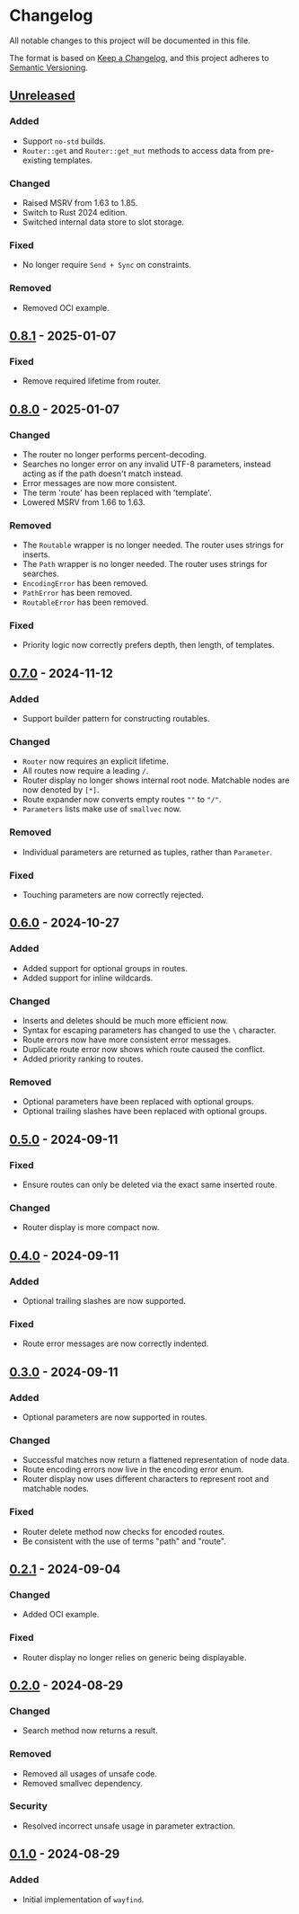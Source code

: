 # Changelog

All notable changes to this project will be documented in this file.

The format is based on [Keep a Changelog](https://keepachangelog.com/en/1.1.0/),
and this project adheres to [Semantic Versioning](https://semver.org/spec/v2.0.0.html).

## [Unreleased]

### Added

- Support `no-std` builds.
- `Router::get` and `Router::get_mut` methods to access data from pre-existing templates.

### Changed

- Raised MSRV from 1.63 to 1.85.
- Switch to Rust 2024 edition.
- Switched internal data store to slot storage.

### Fixed

- No longer require `Send + Sync` on constraints.

### Removed

- Removed OCI example.

## [0.8.1] - 2025-01-07

### Fixed

- Remove required lifetime from router.

## [0.8.0] - 2025-01-07

### Changed

- The router no longer performs percent-decoding.
- Searches no longer error on any invalid UTF-8 parameters, instead acting as if the path doesn't match instead.
- Error messages are now more consistent.
- The term 'route' has been replaced with 'template'.
- Lowered MSRV from 1.66 to 1.63.

### Removed

- The `Routable` wrapper is no longer needed. The router uses strings for inserts.
- The `Path` wrapper is no longer needed. The router uses strings for searches.
- `EncodingError` has been removed.
- `PathError` has been removed.
- `RoutableError` has been removed.

### Fixed

- Priority logic now correctly prefers depth, then length, of templates.

## [0.7.0] - 2024-11-12

### Added

- Support builder pattern for constructing routables.

### Changed

- `Router` now requires an explicit lifetime.
- All routes now require a leading `/`.
- Router display no longer shows internal root node. Matchable nodes are now denoted by `[*]`.
- Route expander now converts empty routes `""` to `"/"`.
- `Parameters` lists make use of `smallvec` now.

### Removed

- Individual parameters are returned as tuples, rather than `Parameter`.

### Fixed

- Touching parameters are now correctly rejected.

## [0.6.0] - 2024-10-27

### Added

- Added support for optional groups in routes.
- Added support for inline wildcards.

### Changed

- Inserts and deletes should be much more efficient now.
- Syntax for escaping parameters has changed to use the `\` character.
- Route errors now have more consistent error messages.
- Duplicate route error now shows which route caused the conflict.
- Added priority ranking to routes.

### Removed

- Optional parameters have been replaced with optional groups.
- Optional trailing slashes have been replaced with optional groups.

## [0.5.0] - 2024-09-11

### Fixed

- Ensure routes can only be deleted via the exact same inserted route.

### Changed

- Router display is more compact now.

## [0.4.0] - 2024-09-11

### Added

- Optional trailing slashes are now supported.

### Fixed

- Route error messages are now correctly indented.

## [0.3.0] - 2024-09-11

### Added

- Optional parameters are now supported in routes.

### Changed

- Successful matches now return a flattened representation of node data.
- Route encoding errors now live in the encoding error enum.
- Router display now uses different characters to represent root and matchable nodes.

### Fixed

- Router delete method now checks for encoded routes.
- Be consistent with the use of terms "path" and "route".

## [0.2.1] - 2024-09-04

### Changed

- Added OCI example.

### Fixed

- Router display no longer relies on generic being displayable.

## [0.2.0] - 2024-08-29

### Changed

- Search method now returns a result.

### Removed

- Removed all usages of unsafe code.
- Removed smallvec dependency.

### Security

- Resolved incorrect unsafe usage in parameter extraction.

## [0.1.0] - 2024-08-29

### Added

- Initial implementation of `wayfind`.

[unreleased]: https://github.com/DuskSystems/wayfind/compare/v0.8.1...HEAD
[0.8.1]: https://github.com/DuskSystems/wayfind/compare/v0.8.0...v0.8.1
[0.8.0]: https://github.com/DuskSystems/wayfind/compare/v0.7.0...v0.8.0
[0.7.0]: https://github.com/DuskSystems/wayfind/compare/v0.6.0...v0.7.0
[0.6.0]: https://github.com/DuskSystems/wayfind/compare/v0.5.0...v0.6.0
[0.5.0]: https://github.com/DuskSystems/wayfind/compare/v0.4.0...v0.5.0
[0.4.0]: https://github.com/DuskSystems/wayfind/compare/v0.3.0...v0.4.0
[0.3.0]: https://github.com/DuskSystems/wayfind/compare/v0.2.1...v0.3.0
[0.2.1]: https://github.com/DuskSystems/wayfind/compare/v0.2.0...v0.2.1
[0.2.0]: https://github.com/DuskSystems/wayfind/compare/v0.1.0...v0.2.0
[0.1.0]: https://github.com/DuskSystems/wayfind/releases/tag/v0.1.0
